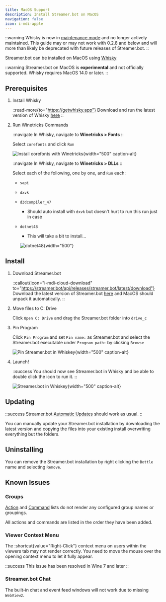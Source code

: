 ```yaml
---
title: MacOS Support
description: Install Streamer.bot on MacOS
navigation: false
icon: i-mdi-apple
---
```

::warning
Whisky is now in [maintenance mode](https://docs.getwhisky.app/maintenance-notice.html) and no longer actively maintained. This guide may or may not work with 0.2.8 and below and will more than likely be deprecated with future releases of Streamer.bot.
::

Streamer.bot can be installed on MacOS using [Whisky](https://getwhisky.app)

::warning
Streamer.bot on MacOS is **experimental** and not officially supported.
Whisky requires MacOS 14.0 or later.
::

## Prerequisites

1. Install Whisky

    ::read-more{to="https://getwhisky.app"}
    Download and run the latest version of Whisky [here](https://getwhisky.app)
    ::

2. Run Winetricks Commands

    ::navigate
    In Whisky, navigate to **Winetricks > Fonts**
    ::

    Select `corefonts` and click `Run`

    ![Install corefonts with Winetricks](../assets/corefonts.png){width="500" caption-alt}

    ::navigate
    In Whisky, navigate to **Winetricks > DLLs**
    ::

    Select each of the following, one by one, and `Run` each:

    - `sapi`
    - `dxvk`
    - `d3dcompiler_47`
      - Should auto install with `dxvk` but doesn't hurt to run this run just in case
    - `dotnet48`
      - This will take a bit to install...

      ![dotnet48](../assets/dotnet48.png){width="500"}

## Install

1. Download Streamer.bot

    ::callout{icon="i-mdi-cloud-download" to="https://streamer.bot/api/releases/streamer.bot/latest/download"}
    Download the latest version of Streamer.bot [here](https://streamer.bot/api/releases/streamer.bot/latest/download) and MacOS should unpack it automatically.
    ::

2. Move files to C: Drive

    Click `Open C: Drive` and drag the Streamer.bot folder into `drive_c`


3. Pin Program

    Click `Pin Program` and set `Pin name:` as Streamer.bot and select the Streamer.bot executable under `Program path:` by clicking `Browse`

    ![Pin Streamer.bot in Whiskey](../assets/pin-program.png){width="500" caption-alt}

4. Launch!

    ::success
    You should now see Streamer.bot in Whisky and be able to double click the icon to run it.
    ::

    ![Streamer.bot in Whiskey](../assets/sb-in-whisky.png){width="500" caption-alt}

## Updating

::success
Streamer.bot [Automatic Updates](/get-started/installation#automatic-updates) should work as usual.
::

You can manually update your Streamer.bot installation by downloading the latest version and copying the files into your existing install overwriting everything but the folders.

## Uninstalling
You can remove the Streamer.bot installation by right clicking the `Bottle` name and selecting `Remove`.

## Known Issues

### Groups
[Action](/guide/actions) and [Command](/guide/commands) lists do not render any configured group names or groupings.

All actions and commands are listed in the order they have been added.

### Viewer Context Menu
The :shortcut{value="Right-Click"} context menu on users within the viewers tab may not render correctly. You need to move the mouse over the opening context menu to let it fully appear.

::success
This issue has been resolved in Wine 7 and later
::

### Streamer.bot Chat
The built-in chat and event feed windows will not work due to missing `WebView2`.
